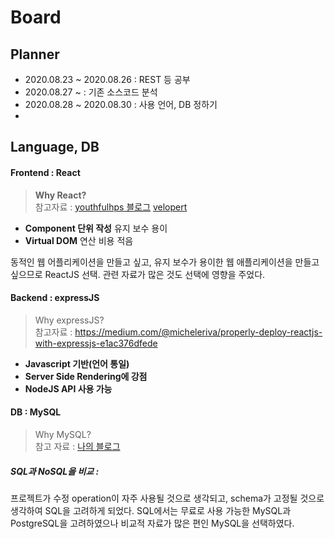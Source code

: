 # Board
## Planner
* 2020.08.23 ~ 2020.08.26 : REST 등 공부
* 2020.08.27 ~ : 기존 소스코드 분석
* 2020.08.28 ~ 2020.08.30 : 사용 언어, DB 정하기
* 

## Language, DB
#### Frontend : React
>  **Why React?**   
참고자료 : 
[youthfulhps 블로그][youthfulhps]
[velopert][velopert]
 
* **Component 단위 작성**
유지 보수 용이
* **Virtual DOM**
연산 비용 적음

동적인 웹 어플리케이션을 만들고 싶고, 유지 보수가 용이한 웹 애플리케이션을 만들고 싶으므로 ReactJS 선택.
관련 자료가 많은 것도 선택에 영향을 주었다.

#### Backend : expressJS
> Why expressJS?   
참고자료 : <https://medium.com/@micheleriva/properly-deploy-reactjs-with-expressjs-e1ac376dfede>

* **Javascript 기반(언어 통일)**
* **Server Side Rendering에 강점**
* **NodeJS API 사용 가능**

#### DB : MySQL
> Why MySQL?   
참고 자료 :
[나의 블로그][나의 블로그]

##### SQL과 NoSQL을 비교 :
프로젝트가 수정 operation이 자주 사용될 것으로 생각되고, schema가 고정될 것으로 생각하여 SQL을 고려하게 되었다.
SQL에서는 무료로 사용 가능한 MySQL과 PostgreSQL을 고려하였으나 비교적 자료가 많은 편인 MySQL을 선택하였다.

[youthfulhps]: https://velog.io/@youthfulhps/React-React%EB%A5%BC-%EC%82%AC%EC%9A%A9%ED%95%98%EB%8A%94-%EC%9D%B4%EC%9C%A0
[velopert]: https://velopert.com/3612
[나의 블로그]: https://woojinger.tistory.com/34
